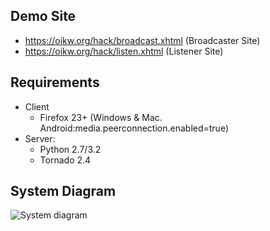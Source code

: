 ## Demo Site

* https://oikw.org/hack/broadcast.xhtml (Broadcaster Site)
* https://oikw.org/hack/listen.xhtml (Listener Site)

## Requirements

* Client
  - Firefox 23+ (Windows & Mac. Android:media.peerconnection.enabled=true)
* Server:
  - Python 2.7/3.2
  - Tornado 2.4

## System Diagram

![System diagram](https://gist.github.com/kazuki/5689906/raw/fd2387d7a6d6fb209aa9c838df10a19ce284baa8/mediacast.svg)
